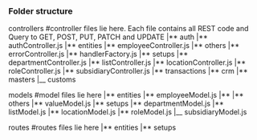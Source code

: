 ### Folder structure

controllers #controller files lie here. Each file contains all REST code and Query to GET, POST, PUT, PATCH and UPDATE
|** auth
|** authController.js
|** entities
|** employeeController.js
|** others
|** errorController.js
|** handlerFactory.js
|** setups
|** departmentController.js
|** listController.js
|** locationController.js
|** roleController.js
|** subsidiaryController.js
|** transactions
|** crm
|** masters
|\_\_ customs

models #model files lie here
|** entities
|** employeeModel.js
|**
|** others
|** valueModel.js
|** setups
|** departmentModel.js
|** listModel.js
|** locationModel.js
|** roleModel.js
|\_\_ subsidiaryModel.js

routes #routes files lie here
|** entities
|** setups
